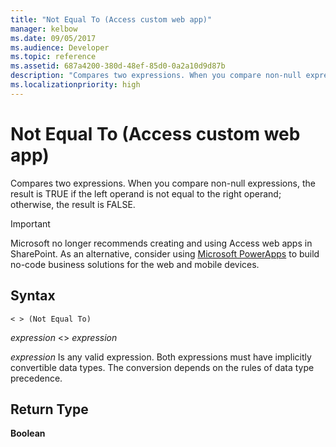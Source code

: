 ```yaml
---
title: "Not Equal To (Access custom web app)"
manager: kelbow
ms.date: 09/05/2017
ms.audience: Developer
ms.topic: reference
ms.assetid: 687a4200-380d-48ef-85d0-0a2a10d9d87b
description: "Compares two expressions. When you compare non-null expressions, the result is TRUE if the left operand is not equal to the right operand; otherwise, the result is FALSE."
ms.localizationpriority: high
---
```


# Not Equal To (Access custom web app)

Compares two expressions. When you compare non-null expressions, the result is TRUE if the left operand is not equal to the right operand; otherwise, the result is FALSE.
  
> [!IMPORTANT]
> Microsoft no longer recommends creating and using Access web apps in SharePoint. As an alternative, consider using [Microsoft PowerApps](https://powerapps.microsoft.com/) to build no-code business solutions for the web and mobile devices. 
  
## Syntax

`< > (Not Equal To)`

*expression*  \<\>  *expression* 
  
*expression*  Is any valid expression. Both expressions must have implicitly convertible data types. The conversion depends on the rules of data type precedence. 
  
## Return Type

**Boolean**
  

